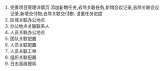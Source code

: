 1. 完善项目管理详情页
    添加新增任务,去除关联任务,新增会议记录,去除关联会议记录,新增交付物,去除关联交付物.
    设置任务进度
2. 区域关联办公地点
3. 办公地点关联联系人
4. 人员关联办公地点
5. 团队关联配置
6. 人员关联配置
7. 人员关联工单
8. 组织关联配置
9. 日志高级搜索